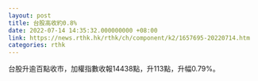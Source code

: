 ```yaml
---
layout: post
title: 台股高收約0.8%
date: 2022-07-14 14:35:32.000000000 +08:00
link: https://news.rthk.hk/rthk/ch/component/k2/1657695-20220714.htm
categories: rthk
---
```


台股升逾百點收市，加權指數收報14438點，升113點，升幅0.79%。
